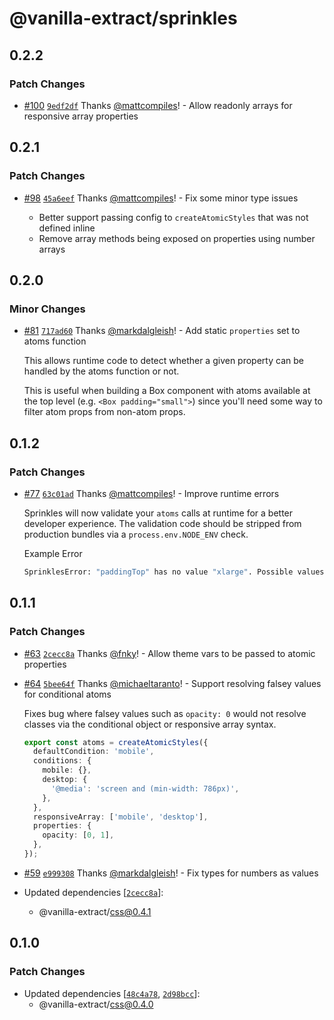 # @vanilla-extract/sprinkles

## 0.2.2

### Patch Changes

- [#100](https://github.com/seek-oss/vanilla-extract/pull/100) [`9edf2df`](https://github.com/seek-oss/vanilla-extract/commit/9edf2dfc2fa05720d267732b88f07e0d53131ef3) Thanks [@mattcompiles](https://github.com/mattcompiles)! - Allow readonly arrays for responsive array properties

## 0.2.1

### Patch Changes

- [#98](https://github.com/seek-oss/vanilla-extract/pull/98) [`45a6eef`](https://github.com/seek-oss/vanilla-extract/commit/45a6eeff8548db3841615e38589f57cbd526ea8a) Thanks [@mattcompiles](https://github.com/mattcompiles)! - Fix some minor type issues

  - Better support passing config to `createAtomicStyles` that was not defined inline
  - Remove array methods being exposed on properties using number arrays

## 0.2.0

### Minor Changes

- [#81](https://github.com/seek-oss/vanilla-extract/pull/81) [`717ad60`](https://github.com/seek-oss/vanilla-extract/commit/717ad60e8f6770246aaaedc1760791bb0e7d19cc) Thanks [@markdalgleish](https://github.com/markdalgleish)! - Add static `properties` set to atoms function

  This allows runtime code to detect whether a given property can be handled by the atoms function or not.

  This is useful when building a Box component with atoms available at the top level (e.g. `<Box padding="small">`) since you'll need some way to filter atom props from non-atom props.

## 0.1.2

### Patch Changes

- [#77](https://github.com/seek-oss/vanilla-extract/pull/77) [`63c01ad`](https://github.com/seek-oss/vanilla-extract/commit/63c01ada07dd268c8d3cbe62dcf1baa8842216f2) Thanks [@mattcompiles](https://github.com/mattcompiles)! - Improve runtime errors

  Sprinkles will now validate your `atoms` calls at runtime for a better developer experience. The validation code should be stripped from production bundles via a `process.env.NODE_ENV` check.

  Example Error

  ```bash
  SprinklesError: "paddingTop" has no value "xlarge". Possible values are "small", "medium", "large"
  ```

## 0.1.1

### Patch Changes

- [#63](https://github.com/seek-oss/vanilla-extract/pull/63) [`2cecc8a`](https://github.com/seek-oss/vanilla-extract/commit/2cecc8af8634b71f217d713c5a9faf989b46e353) Thanks [@fnky](https://github.com/fnky)! - Allow theme vars to be passed to atomic properties

* [#64](https://github.com/seek-oss/vanilla-extract/pull/64) [`5bee64f`](https://github.com/seek-oss/vanilla-extract/commit/5bee64f50753665b4c02bcc9fd8db115c42b35c9) Thanks [@michaeltaranto](https://github.com/michaeltaranto)! - Support resolving falsey values for conditional atoms

  Fixes bug where falsey values such as `opacity: 0` would not resolve classes via the conditional object or responsive array syntax.

  ```ts
  export const atoms = createAtomicStyles({
    defaultCondition: 'mobile',
    conditions: {
      mobile: {},
      desktop: {
        '@media': 'screen and (min-width: 786px)',
      },
    },
    responsiveArray: ['mobile', 'desktop'],
    properties: {
      opacity: [0, 1],
    },
  });
  ```

- [#59](https://github.com/seek-oss/vanilla-extract/pull/59) [`e999308`](https://github.com/seek-oss/vanilla-extract/commit/e99930846ed2305544716942a5703a0b67c2df83) Thanks [@markdalgleish](https://github.com/markdalgleish)! - Fix types for numbers as values

- Updated dependencies [[`2cecc8a`](https://github.com/seek-oss/vanilla-extract/commit/2cecc8af8634b71f217d713c5a9faf989b46e353)]:
  - @vanilla-extract/css@0.4.1

## 0.1.0

### Patch Changes

- Updated dependencies [[`48c4a78`](https://github.com/seek-oss/vanilla-extract/commit/48c4a7866a8361de712b89b06abb380bf4709656), [`2d98bcc`](https://github.com/seek-oss/vanilla-extract/commit/2d98bccb40603585cf9eab70ff0afc52c33f803d)]:
  - @vanilla-extract/css@0.4.0
